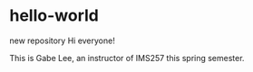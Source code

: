 # hello-world
new repository
Hi everyone!

This is Gabe Lee, an instructor of IMS257 this spring semester. 
